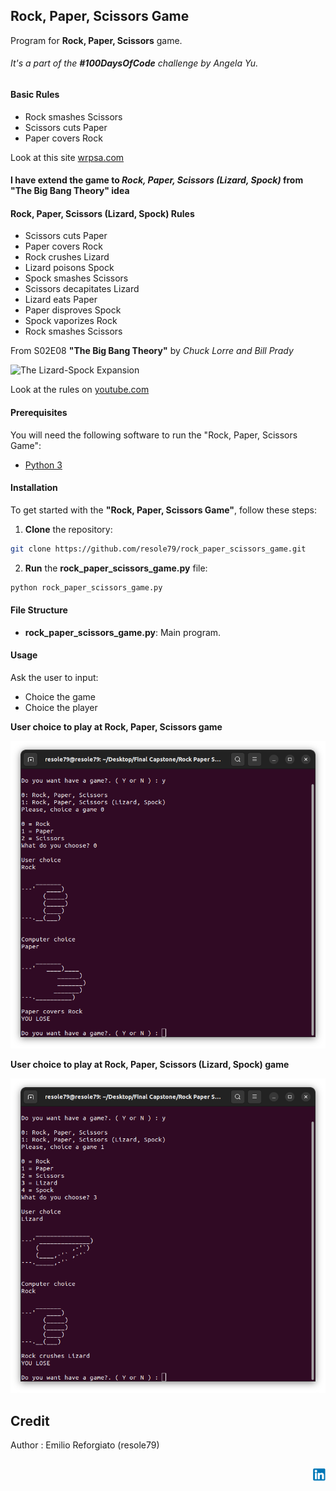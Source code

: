 ## Rock, Paper, Scissors Game

Program for **Rock, Paper, Scissors** game.    
###### It's a part of the **#100DaysOfCode** challenge by *Angela Yu*. ######   


#### Basic Rules

- Rock smashes Scissors
- Scissors cuts Paper
- Paper covers Rock

Look at this site [wrpsa.com](https://wrpsa.com/)

#### I have extend the game to *Rock, Paper, Scissors (Lizard, Spock)* from "The Big Bang Theory" idea
#### Rock, Paper, Scissors (Lizard, Spock) Rules

- Scissors cuts Paper
- Paper covers Rock
- Rock crushes Lizard
- Lizard poisons Spock
- Spock smashes Scissors
- Scissors decapitates Lizard
- Lizard eats Paper
- Paper disproves Spock
- Spock vaporizes Rock
- Rock smashes Scissors


From S02E08 **"The Big Bang Theory"** by *Chuck Lorre and Bill Prady*   

 
![The Lizard-Spock Expansion](https://static.wikia.nocookie.net/bigbangtheory/images/b/ba/The_Lizard-Spock_Expansion_01.jpg/revision/latest?cb=20121011192436)

Look at the rules on [youtube.com](https://www.youtube.com/watch?v=o3DbTquqgCY)


#### Prerequisites
You will need the following software to run the "Rock, Paper, Scissors Game":
 - [Python 3](https://www.python.org/downloads/)

#### Installation
To get started with the **"Rock, Paper, Scissors Game"**, follow these steps:

1. **Clone** the repository:

```sh
git clone https://github.com/resole79/rock_paper_scissors_game.git
```

2. **Run** the **rock_paper_scissors_game.py** file:

```sh
python rock_paper_scissors_game.py
```

#### File Structure   
 - **rock_paper_scissors_game.py**: Main program.


#### **Usage**

Ask the user to input:
 - Choice the game
 - Choice the player


**User choice to play at Rock, Paper, Scissors game**

![Rock, Paper, Scissors game](./image/rock_paper_scissors_game_0.png)


**User choice to play at Rock, Paper, Scissors (Lizard, Spock) game**

![Rock, Paper, Scissors (Lizard, Spock) game](./image/rock_paper_scissors_game_1.png)


## **Credit**

Author : Emilio Reforgiato (resole79)

##
<p align="right"><a href="https://www.linkedin.com/in/emilio-reforgiato/" target=”_blank” ><img src="./image/in_logo.png" /></a></p>


